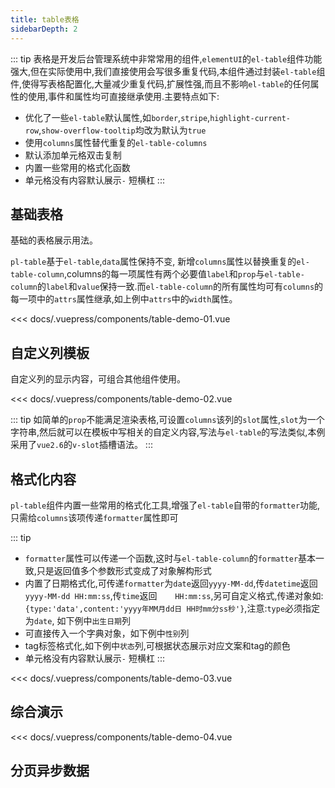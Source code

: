 ```yaml
---
title: table表格
sidebarDepth: 2
---
```


::: tip
表格是开发后台管理系统中非常常用的组件,`elementUI`的`el-table`组件功能强大,但在实际使用中,我们直接使用会写很多重复代码,本组件通过封装`el-table`组件,使得写表格配置化,大量减少重复代码,扩展性强,而且不影响`el-table`的任何属性的使用,事件和属性均可直接继承使用.主要特点如下:
- 优化了一些`el-table`默认属性,如`border`,`stripe`,`highlight-current-row`,`show-overflow-tooltip`均改为默认为`true`
- 使用`columns`属性替代重复的`el-table-columns`
- 默认添加单元格双击复制
- 内置一些常用的格式化函数
- 单元格没有内容默认展示`-` 短横杠
:::


## 基础表格
基础的表格展示用法。

`pl-table`基于`el-table`,`data`属性保持不变, 新增`columns`属性以替换重复的`el-table-column`,columns的每一项属性有两个必要值`label`和`prop`与`el-table-column`的`label`和`value`保持一致.而`el-table-column`的所有属性均可有`columns`的每一项中的`attrs`属性继承,如上例中`attrs`中的`width`属性。

<demo-block>
<table-demo-01 slot="source"></table-demo-01>

<<< docs/.vuepress/components/table-demo-01.vue

</demo-block>

## 自定义列模板
自定义列的显示内容，可组合其他组件使用。

<demo-block>
<table-demo-02 slot="source"></table-demo-02>

<<< docs/.vuepress/components/table-demo-02.vue

</demo-block>

::: tip
如简单的`prop`不能满足渲染表格,可设置`columns`该列的`slot`属性,`slot`为一个字符串,然后就可以在模板中写相关的自定义内容,写法与`el-table`的写法类似,本例采用了`vue2.6`的`v-slot`插槽语法。
::: 

## 格式化内容
`pl-table`组件内置一些常用的格式化工具,增强了`el-table`自带的`formatter`功能,只需给`columns`该项传递`formatter`属性即可

::: tip
- `formatter`属性可以传递一个函数,这时与`el-table-column`的`formatter`基本一致,只是返回值多个参数形式变成了对象解构形式
- 内置了日期格式化,可传递`formatter`为`date`返回`yyyy-MM-dd`,传`datetime`返回`yyyy-MM-dd HH:mm:ss`,传`time`返回`    HH:mm:ss`,另可自定义格式,传递对象如:`{type:'data',content:'yyyy年MM月dd日 HH时mm分ss秒'}`,注意:`type`必须指定为`date`, 如下例中`出生日期`列
- 可直接传入一个字典对象，如下例中`性别`列
- tag标签格式化,如下例中`状态`列,可根据状态展示对应文案和tag的颜色
- 单元格没有内容默认展示`-` 短横杠
:::
<demo-block>
<table-demo-03 slot="source"></table-demo-03>

<<< docs/.vuepress/components/table-demo-03.vue
</demo-block>

## 综合演示

<demo-block>
<table-demo-04 slot="source"></table-demo-04>

<<< docs/.vuepress/components/table-demo-04.vue

</demo-block>


## 分页异步数据

